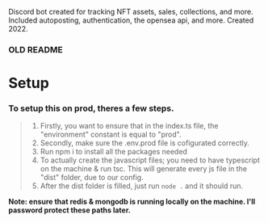 Discord bot created for tracking NFT assets, sales, collections, and more. Included autoposting, authentication, the opensea api, and more. Created 2022. 



### OLD README
# Setup

### To setup this on prod, theres a few steps.

> 1.  Firstly, you want to ensure that in the index.ts file, the "environment" constant is equal to "prod".
> 2.  Secondly, make sure the .env.prod file is cofigurated correctly.
> 3.  Run npm i to install all the packages needed
> 4.  To actually create the javascript files; you need to have typescript on the machine & run tsc. This will generate every js file in the "dist" folder, due to our config.
> 5.  After the dist folder is filled, just run `node .` and it should run.

**Note: ensure that redis & mongodb is running locally on the machine. I'll password protect these paths later.**
